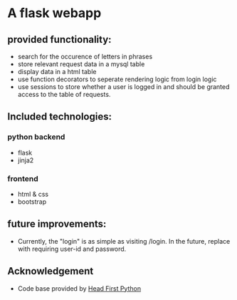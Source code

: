 # A flask webapp
## provided functionality:
* search for the occurence of letters in phrases
* store relevant request data in a mysql table
* display data in a html table
* use function decorators to seperate rendering logic from login logic
* use sessions to store whether a user is logged in and should be granted access to the table of requests.

## Included technologies:
### python backend
* flask
* jinja2
### frontend
* html & css
* bootstrap

## future improvements:
* Currently, the "login" is as simple as visiting /login. In the future, replace with requiring user-id and password. 

## Acknowledgement
* Code base provided by [Head First Python](https://www.oreilly.com/library/view/head-first-python/9781491919521/)
